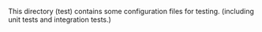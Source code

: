 This directory (test) contains some configuration files
for testing. (including unit tests and integration tests.)